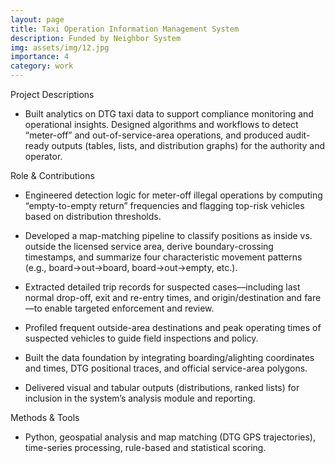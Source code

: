```yaml
---
layout: page
title: Taxi Operation Information Management System
description: Funded by Neighbor System
img: assets/img/12.jpg
importance: 4
category: work
---
```


Project Descriptions

- Built analytics on DTG taxi data to support compliance monitoring and operational insights. Designed algorithms and workflows to detect “meter-off” and out-of-service-area operations, and produced audit-ready outputs (tables, lists, and distribution graphs) for the authority and operator.

Role & Contributions

- Engineered detection logic for meter-off illegal operations by computing “empty-to-empty return” frequencies and flagging top-risk vehicles based on distribution thresholds. 

- Developed a map-matching pipeline to classify positions as inside vs. outside the licensed service area, derive boundary-crossing timestamps, and summarize four characteristic movement patterns (e.g., board→out→board, board→out→empty, etc.). 

- Extracted detailed trip records for suspected cases—including last normal drop-off, exit and re-entry times, and origin/destination and fare—to enable targeted enforcement and review. 

- Profiled frequent outside-area destinations and peak operating times of suspected vehicles to guide field inspections and policy. 

- Built the data foundation by integrating boarding/alighting coordinates and times, DTG positional traces, and official service-area polygons. 

- Delivered visual and tabular outputs (distributions, ranked lists) for inclusion in the system’s analysis module and reporting. 

Methods & Tools

- Python, geospatial analysis and map matching (DTG GPS trajectories), time-series processing, rule-based and statistical scoring.
